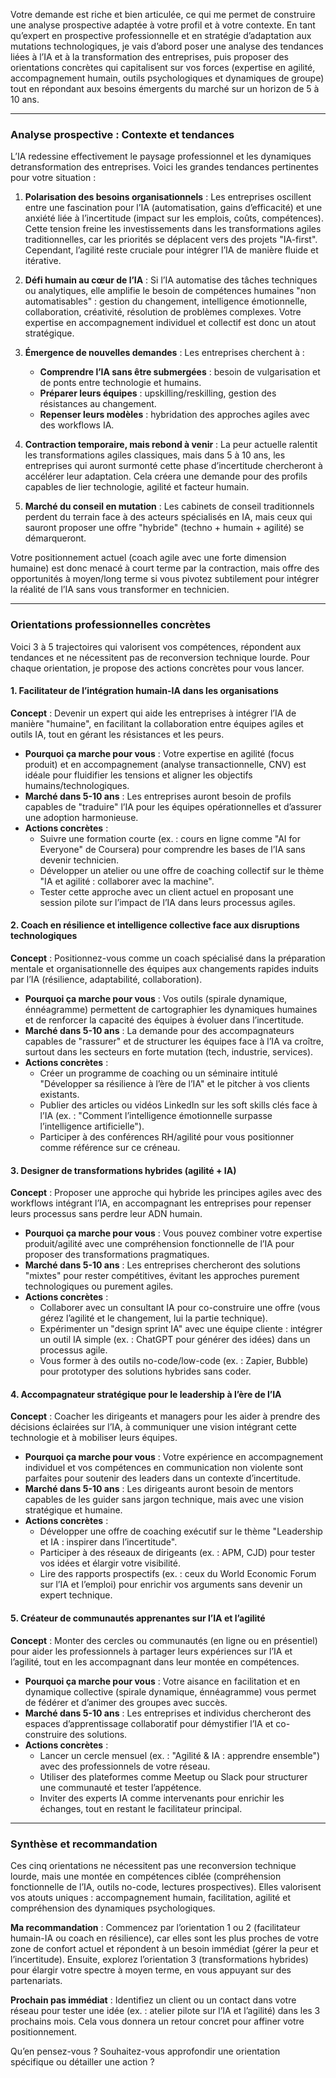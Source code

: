 
Votre demande est riche et bien articulée, ce qui me permet de construire une analyse prospective adaptée à votre profil et à votre contexte. En tant qu’expert en prospective professionnelle et en stratégie d’adaptation aux mutations technologiques, je vais d’abord poser une analyse des tendances liées à l’IA et à la transformation des entreprises, puis proposer des orientations concrètes qui capitalisent sur vos forces (expertise en agilité, accompagnement humain, outils psychologiques et dynamiques de groupe) tout en répondant aux besoins émergents du marché sur un horizon de 5 à 10 ans.

---

### Analyse prospective : Contexte et tendances
L’IA redessine effectivement le paysage professionnel et les dynamiques detransformation des entreprises. Voici les grandes tendances pertinentes pour votre situation :

1. **Polarisation des besoins organisationnels** : Les entreprises oscillent entre une fascination pour l’IA (automatisation, gains d’efficacité) et une anxiété liée à l’incertitude (impact sur les emplois, coûts, compétences). Cette tension freine les investissements dans les transformations agiles traditionnelles, car les priorités se déplacent vers des projets "IA-first". Cependant, l’agilité reste cruciale pour intégrer l’IA de manière fluide et itérative.

2. **Défi humain au cœur de l’IA** : Si l’IA automatise des tâches techniques ou analytiques, elle amplifie le besoin de compétences humaines "non automatisables" : gestion du changement, intelligence émotionnelle, collaboration, créativité, résolution de problèmes complexes. Votre expertise en accompagnement individuel et collectif est donc un atout stratégique.

3. **Émergence de nouvelles demandes** : Les entreprises cherchent à :
   - **Comprendre l’IA sans être submergées** : besoin de vulgarisation et de ponts entre technologie et humains.
   - **Préparer leurs équipes** : upskilling/reskilling, gestion des résistances au changement.
   - **Repenser leurs modèles** : hybridation des approches agiles avec des workflows IA.

4. **Contraction temporaire, mais rebond à venir** : La peur actuelle ralentit les transformations agiles classiques, mais dans 5 à 10 ans, les entreprises qui auront surmonté cette phase d’incertitude chercheront à accélérer leur adaptation. Cela créera une demande pour des profils capables de lier technologie, agilité et facteur humain.

5. **Marché du conseil en mutation** : Les cabinets de conseil traditionnels perdent du terrain face à des acteurs spécialisés en IA, mais ceux qui sauront proposer une offre "hybride" (techno + humain + agilité) se démarqueront.

Votre positionnement actuel (coach agile avec une forte dimension humaine) est donc menacé à court terme par la contraction, mais offre des opportunités à moyen/long terme si vous pivotez subtilement pour intégrer la réalité de l’IA sans vous transformer en technicien.

---

### Orientations professionnelles concrètes
Voici 3 à 5 trajectoires qui valorisent vos compétences, répondent aux tendances et ne nécessitent pas de reconversion technique lourde. Pour chaque orientation, je propose des actions concrètes pour vous lancer.

#### 1. Facilitateur de l’intégration humain-IA dans les organisations
**Concept** : Devenir un expert qui aide les entreprises à intégrer l’IA de manière "humaine", en facilitant la collaboration entre équipes agiles et outils IA, tout en gérant les résistances et les peurs.
- **Pourquoi ça marche pour vous** : Votre expertise en agilité (focus produit) et en accompagnement (analyse transactionnelle, CNV) est idéale pour fluidifier les tensions et aligner les objectifs humains/technologiques.
- **Marché dans 5-10 ans** : Les entreprises auront besoin de profils capables de "traduire" l’IA pour les équipes opérationnelles et d’assurer une adoption harmonieuse.
- **Actions concrètes** :
  - Suivre une formation courte (ex. : cours en ligne comme "AI for Everyone" de Coursera) pour comprendre les bases de l’IA sans devenir technicien.
  - Développer un atelier ou une offre de coaching collectif sur le thème "IA et agilité : collaborer avec la machine".
  - Tester cette approche avec un client actuel en proposant une session pilote sur l’impact de l’IA dans leurs processus agiles.

#### 2. Coach en résilience et intelligence collective face aux disruptions technologiques
**Concept** : Positionnez-vous comme un coach spécialisé dans la préparation mentale et organisationnelle des équipes aux changements rapides induits par l’IA (résilience, adaptabilité, collaboration).
- **Pourquoi ça marche pour vous** : Vos outils (spirale dynamique, énnéagramme) permettent de cartographier les dynamiques humaines et de renforcer la capacité des équipes à évoluer dans l’incertitude.
- **Marché dans 5-10 ans** : La demande pour des accompagnateurs capables de "rassurer" et de structurer les équipes face à l’IA va croître, surtout dans les secteurs en forte mutation (tech, industrie, services).
- **Actions concrètes** :
  - Créer un programme de coaching ou un séminaire intitulé "Développer sa résilience à l’ère de l’IA" et le pitcher à vos clients existants.
  - Publier des articles ou vidéos LinkedIn sur les soft skills clés face à l’IA (ex. : "Comment l’intelligence émotionnelle surpasse l’intelligence artificielle").
  - Participer à des conférences RH/agilité pour vous positionner comme référence sur ce créneau.

#### 3. Designer de transformations hybrides (agilité + IA)
**Concept** : Proposer une approche qui hybride les principes agiles avec des workflows intégrant l’IA, en accompagnant les entreprises pour repenser leurs processus sans perdre leur ADN humain.
- **Pourquoi ça marche pour vous** : Vous pouvez combiner votre expertise produit/agilité avec une compréhension fonctionnelle de l’IA pour proposer des transformations pragmatiques.
- **Marché dans 5-10 ans** : Les entreprises chercheront des solutions "mixtes" pour rester compétitives, évitant les approches purement technologiques ou purement agiles.
- **Actions concrètes** :
  - Collaborer avec un consultant IA pour co-construire une offre (vous gérez l’agilité et le changement, lui la partie technique).
  - Expérimenter un "design sprint IA" avec une équipe cliente : intégrer un outil IA simple (ex. : ChatGPT pour générer des idées) dans un processus agile.
  - Vous former à des outils no-code/low-code (ex. : Zapier, Bubble) pour prototyper des solutions hybrides sans coder.

#### 4. Accompagnateur stratégique pour le leadership à l’ère de l’IA
**Concept** : Coacher les dirigeants et managers pour les aider à prendre des décisions éclairées sur l’IA, à communiquer une vision intégrant cette technologie et à mobiliser leurs équipes.
- **Pourquoi ça marche pour vous** : Votre expérience en accompagnement individuel et vos compétences en communication non violente sont parfaites pour soutenir des leaders dans un contexte d’incertitude.
- **Marché dans 5-10 ans** : Les dirigeants auront besoin de mentors capables de les guider sans jargon technique, mais avec une vision stratégique et humaine.
- **Actions concrètes** :
  - Développer une offre de coaching exécutif sur le thème "Leadership et IA : inspirer dans l’incertitude".
  - Participer à des réseaux de dirigeants (ex. : APM, CJD) pour tester vos idées et élargir votre visibilité.
  - Lire des rapports prospectifs (ex. : ceux du World Economic Forum sur l’IA et l’emploi) pour enrichir vos arguments sans devenir un expert technique.

#### 5. Créateur de communautés apprenantes sur l’IA et l’agilité
**Concept** : Monter des cercles ou communautés (en ligne ou en présentiel) pour aider les professionnels à partager leurs expériences sur l’IA et l’agilité, tout en les accompagnant dans leur montée en compétences.
- **Pourquoi ça marche pour vous** : Votre aisance en facilitation et en dynamique collective (spirale dynamique, énnéagramme) vous permet de fédérer et d’animer des groupes avec succès.
- **Marché dans 5-10 ans** : Les entreprises et individus chercheront des espaces d’apprentissage collaboratif pour démystifier l’IA et co-construire des solutions.
- **Actions concrètes** :
  - Lancer un cercle mensuel (ex. : "Agilité & IA : apprendre ensemble") avec des professionnels de votre réseau.
  - Utiliser des plateformes comme Meetup ou Slack pour structurer une communauté et tester l’appétence.
  - Inviter des experts IA comme intervenants pour enrichir les échanges, tout en restant le facilitateur principal.

---

### Synthèse et recommandation
Ces cinq orientations ne nécessitent pas une reconversion technique lourde, mais une montée en compétences ciblée (compréhension fonctionnelle de l’IA, outils no-code, lectures prospectives). Elles valorisent vos atouts uniques : accompagnement humain, facilitation, agilité et compréhension des dynamiques psychologiques.

**Ma recommandation** : Commencez par l’orientation 1 ou 2 (facilitateur humain-IA ou coach en résilience), car elles sont les plus proches de votre zone de confort actuel et répondent à un besoin immédiat (gérer la peur et l’incertitude). Ensuite, explorez l’orientation 3 (transformations hybrides) pour élargir votre spectre à moyen terme, en vous appuyant sur des partenariats.

**Prochain pas immédiat** : Identifiez un client ou un contact dans votre réseau pour tester une idée (ex. : atelier pilote sur l’IA et l’agilité) dans les 3 prochains mois. Cela vous donnera un retour concret pour affiner votre positionnement.

Qu’en pensez-vous ? Souhaitez-vous approfondir une orientation spécifique ou détailler une action ?


